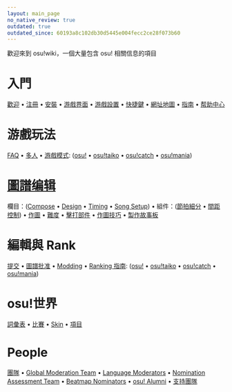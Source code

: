 ```yaml
---
layout: main_page
no_native_review: true
outdated: true
outdated_since: 60193a8c102db30d5445e004fecc2ce28f073b60
---
```


<div class="wiki-main-page__blurb">
歡迎來到 osu!wiki，一個大量包含 osu! 相關信息的項目
</div>


<div class="wiki-main-page__panels">
<div class="wiki-main-page-panel">


# 入門

[歡迎](/wiki/Welcome) • [注冊](/wiki/Registration) • [安裝](/wiki/Installation) • [游戲界面](/wiki/Interface) • [游戲設置](/wiki/Options) • [快捷鍵](/wiki/Shortcut_key_reference) • [網址地圖](/wiki/Sitemap) • [指南](/wiki/Guides) • [帮助中心](/wiki/Help_Centre)

</div>
<div class="wiki-main-page-panel">


# 游戲玩法

[FAQ](/wiki/FAQ) • [多人](/wiki/Multi) • [游戲模式](/wiki/Game_mode): ([osu!](/wiki/Game_mode/osu!) • [osu!taiko](/wiki/Game_mode/osu!taiko) • [osu!catch](/wiki/Game_mode/osu!catch) • [osu!mania](/wiki/Game_mode/osu!mania))

</div>
<div class="wiki-main-page-panel">


# [圖譜编辑](/wiki/Beatmap_Editor)

欄目：([Compose](/wiki/Beatmap_Editor/Compose) • [Design](/wiki/Beatmap_Editor/Design) • [Timing](/wiki/Beatmap_Editor/Timing) • [Song Setup](/wiki/Beatmap_Editor/Song_Setup)) • 組件：([節拍細分](/wiki/Beatmap_Editor/Beat_Snap_Divisor) • [間距控制](/wiki/Beatmap_Editor/Distance_Snap)) • [作圖](/wiki/Beatmapping) • [難度](/wiki/Difficulties) • [擊打部件](/wiki/Hit_Objects) • [作圖技巧](/wiki/Mapping_Techniques) • [製作故事板](/wiki/Storyboarding)

</div>
<div class="wiki-main-page-panel">


# 編輯與 Rank

[提交](/wiki/Submission) • [圖譜批准](/wiki/Beatmap_ranking_procedure) • [Modding](/wiki/Modding) • [Ranking 指南](/wiki/Ranking_Criteria): ([osu!](/wiki/Ranking_Criteria/osu!) • [osu!taiko](/wiki/Ranking_Criteria/osu!taiko) • [osu!catch](/wiki/Ranking_Criteria/osu!catch) • [osu!mania](/wiki/Ranking_Criteria/osu!mania))

</div>
<div class="wiki-main-page-panel">


# osu!世界

[詞彙表](/wiki/Glossary) • [比賽](/wiki/Tournaments) • [Skin](/wiki/Skinning) • [項目](/wiki/Projects)

</div>
<div class="wiki-main-page-panel">


# People

[團隊](/wiki/People/The_Team) • [Global Moderation Team](/wiki/People/Global_Moderation_Team) • [Language Moderators](/wiki/People/Language_Moderators) • [Nomination Assessment Team](/wiki/People/Nomination_Assessment_Team) • [Beatmap Nominators](/wiki/People/Beatmap_Nominators) • [osu! Alumni](/wiki/People/osu!_Alumni) • [支持團隊](/wiki/People/Support_Team)

</div>
</div>
